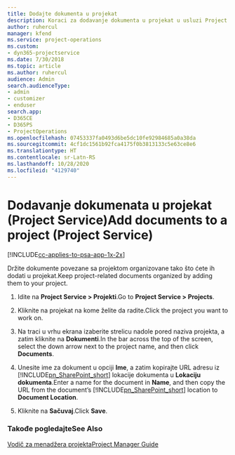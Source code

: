```yaml
---
title: Dodajte dokumenta u projekat
description: Koraci za dodavanje dokumenta u projekat u usluzi Project Service
author: ruhercul
manager: kfend
ms.service: project-operations
ms.custom:
- dyn365-projectservice
ms.date: 7/30/2018
ms.topic: article
ms.author: ruhercul
audience: Admin
search.audienceType:
- admin
- customizer
- enduser
search.app:
- D365CE
- D365PS
- ProjectOperations
ms.openlocfilehash: 07453337fa0493d6be5dc10fe92984685a0a38da
ms.sourcegitcommit: 4cf1dc1561b92fca4175f0b3813133c5e63ce8e6
ms.translationtype: HT
ms.contentlocale: sr-Latn-RS
ms.lasthandoff: 10/28/2020
ms.locfileid: "4129740"
---
```

# <a name="add-documents-to-a-project-project-service"></a><span data-ttu-id="06d37-103">Dodavanje dokumenata u projekat (Project Service)</span><span class="sxs-lookup"><span data-stu-id="06d37-103">Add documents to a project (Project Service)</span></span>

[!INCLUDE[cc-applies-to-psa-app-1x-2x](../includes/cc-applies-to-psa-app-1x-2x.md)]

<span data-ttu-id="06d37-104">Držite dokumente povezane sa projektom organizovane tako što ćete ih dodati u projekat.</span><span class="sxs-lookup"><span data-stu-id="06d37-104">Keep project-related documents organized by adding them to your project.</span></span>  
  
1. <span data-ttu-id="06d37-105">Idite na **Project Service > Projekti**.</span><span class="sxs-lookup"><span data-stu-id="06d37-105">Go to **Project Service > Projects**.</span></span>  
  
2. <span data-ttu-id="06d37-106">Kliknite na projekat na kome želite da radite.</span><span class="sxs-lookup"><span data-stu-id="06d37-106">Click the project you want to work on.</span></span>  
  
3. <span data-ttu-id="06d37-107">Na traci u vrhu ekrana izaberite strelicu nadole pored naziva projekta, a zatim kliknite na **Dokumenti**.</span><span class="sxs-lookup"><span data-stu-id="06d37-107">In the bar across the top of the screen, select the down arrow next to the project name, and then click **Documents**.</span></span>  
  
4. <span data-ttu-id="06d37-108">Unesite ime za dokument u opciji **Ime**, a zatim kopirajte URL adresu iz [!INCLUDE[pn_SharePoint_short](../includes/pn-sharepoint-short.md)] lokacije dokumenta u **Lokaciju dokumenta**.</span><span class="sxs-lookup"><span data-stu-id="06d37-108">Enter a name for the document in **Name**,  and then copy the URL from the document’s [!INCLUDE[pn_SharePoint_short](../includes/pn-sharepoint-short.md)] location to **Document Location**.</span></span>  
  
5. <span data-ttu-id="06d37-109">Kliknite na **Sačuvaj**.</span><span class="sxs-lookup"><span data-stu-id="06d37-109">Click **Save**.</span></span>  
  
### <a name="see-also"></a><span data-ttu-id="06d37-110">Takođe pogledajte</span><span class="sxs-lookup"><span data-stu-id="06d37-110">See Also</span></span>  
 [<span data-ttu-id="06d37-111">Vodič za menadžera projekta</span><span class="sxs-lookup"><span data-stu-id="06d37-111">Project Manager Guide</span></span>](../psa/project-manager-guide.md)
